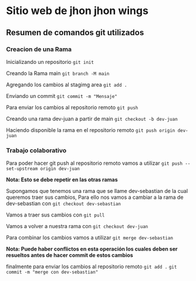# Sitio web de jhon jhon wings
## Resumen de comandos git utilizados 
### Creacion de una Rama

Inicializando un repositorio
`git init` 

Creando la Rama main
`git branch -M main`

Agregando los cambios al stagimg area
`git add .`

Enviando un commit
`git commit -m "Mensaje"`

Para enviar los cambios al repositorio remoto 
`git push`

Creando una rama dev-juan a partir de main
`git checkout -b dev-juan`

Haciendo disponible la rama en el repositorio remoto
`git push origin dev-juan`

### Trabajo colaborativo 
Para poder hacer git push al repositorio remoto vamos a utilizar 
`git push --set-upstream origin dev-juan`

**Nota: Esto se debe repetir en las otras ramas**

Supongamos que tenemos una rama que se llame dev-sebastian de la cual queremos traer sus cambios, Para ello nos vamos a cambiar a la rama de dev-sebastian con
`git checkout dev-sebastian`

Vamos a traer sus cambios con
`git pull`

Vamos a volver a nuestra rama con
`git checkout dev-juan`

Para combinar los cambios vamos a utilizar 
`git merge dev-sebastian`

**Nota: Puede haber conflictos en esta operación los cuales deben ser resueltos antes de hacer commit de estos cambios**

finalmente para enviar los cambios al repositorio remoto
`git add .`
`git commit -m "merge con dev-sebastian"`



